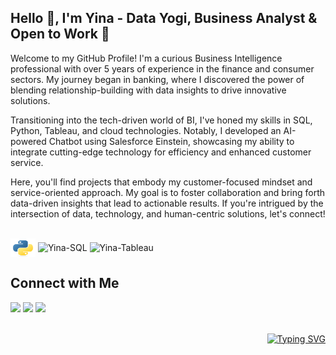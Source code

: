 ## Hello 👋, I'm Yina - Data Yogi, Business Analyst & Open to Work 🚀

Welcome to my GitHub Profile! I'm a curious Business Intelligence professional with over 5 years of experience in the finance and consumer sectors. My journey began in banking, where I discovered the power of blending relationship-building with data insights to drive innovative solutions. 

Transitioning into the tech-driven world of BI, I've honed my skills in SQL, Python, Tableau, and cloud technologies. Notably, I developed an AI-powered Chatbot using Salesforce Einstein, showcasing my ability to integrate cutting-edge technology for efficiency and enhanced customer service.

Here, you'll find projects that embody my customer-focused mindset and service-oriented approach. My goal is to foster collaboration and bring forth data-driven insights that lead to actionable results. If you're intrigued by the intersection of data, technology, and human-centric solutions, let's connect!

<div style="display: inline_block"  align="left"><br>
  <img align="center" alt="Yina-Python" height="30" width="40" src="https://raw.githubusercontent.com/devicons/devicon/master/icons/python/python-original.svg">
  <img align="center" alt="Yina-SQL" height="30" width="40" src="https://cdn.jsdelivr.net/gh/devicons/devicon/icons/mysql/mysql-original.svg">
  <img align="center" alt="Yina-Tableau" height="30" width="40" src="https://cdn.jsdelivr.net/gh/devicons/devicon/icons/tableau/tableau-original.svg">
</div>
  
## Connect with Me

<div align="left"> 
  <a href="https://www.linkedin.com/in/yina-qiao/" target="_blank"><img src="https://img.shields.io/badge/-LinkedIn-%230077B5?style=for-the-badge&logo=linkedin&logoColor=white" target="_blank"></a>
  <a href="https://public.tableau.com/app/profile/yina7051" target="_blank"><img src="https://img.shields.io/badge/-Tableau%20Portfolio-%23E97627?style=for-the-badge&logo=tableau&logoColor=white" target="_blank"></a>
  <a href = "mailto:yina.qiao@baruchmail.cuny.edu"><img src="https://img.shields.io/badge/-Email-%23333?style=for-the-badge&logo=gmail&logoColor=white" target="_blank"></a>
</div>

<br>

<div align="right">

  [![Typing SVG](https://readme-typing-svg.herokuapp.com/?color=F7F7F7&multiline=true&lines=Crafting+Insights,+One+Dataset+at+a+Time)](https://git.io/typing-svg)

</div>

